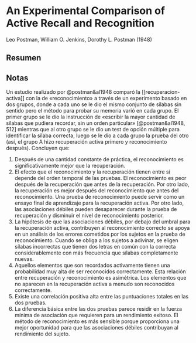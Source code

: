 # An Experimental Comparison of Active Recall and Recognition
Leo Postman, William O. Jenkins, Dorothy L. Postman (1948)

## Resumen


## Notas

Un estudio realizado por @postman&al1948 comparó la [[recuperacion-activa]] con la de «reconocimiento» a través de un experimento basado en dos grupos, donde a cada uno se le dio el mismo conjunto de sílabas sin sentido pero el método para probar su memoria varió en cada grupo. El primer grupo se le dio la instrucción de «escribir la mayor cantidad de sílabas que pudiera recordar, sin un orden particular» [@postman&al1948, 512] mientras que al otro grupo se le dio un test de opción múltiple para identificar la sílaba correcta, luego se le dio a cada grupo la prueba del otro (así, el grupo A hizo recuperación activa primero y reconocimiento después). Concluyen que:

1. Después de una cantidad constante de práctica, el reconocimiento es significativamente mejor que la recuperación.
2. El efecto que el reconocimiento y la recuperación tienen entre sí depende del orden temporal de las pruebas. El reconocimiento es peor después de la recuperación que antes de la recuperación. Por otro lado, la recuperación es mejor después del reconocimiento que antes del reconocimiento. Una prueba de reconocimiento puede servir como un ensayo final de aprendizaje para la recuperación activa. Por otro lado, las asociaciones débiles pueden desaparecer durante la prueba de recuperación y disminuir el nivel de reconocimiento posterior.
3. La hipótesis de que las asociaciones débiles, por debajo del umbral para la recuperación activa, contribuyen al reconocimiento correcto se apoya en un análisis de los errores cometidos por los sujetos en la prueba de reconocimiento. Cuando se obliga a los sujetos a adivinar, se eligen sílabas incorrectas que tienen dos letras en común con la correcta considerablemente con más frecuencia que sílabas completamente nuevas.
4. Aquellos elementos que son recordados activamente tienen una probabilidad muy alta de ser reconocidos correctamente. Esta relación entre recuperación y reconocimiento es asimétrica. Los elementos que no aparecen en la recuperación activa a menudo son reconocidos correctamente.
5. Existe una correlación positiva alta entre las puntuaciones totales en las dos pruebas.
6. La diferencia básica entre las dos pruebas parece residir en la fuerza mínima de asociación que requieren para un rendimiento exitoso. El método de reconocimiento es más sensible porque proporciona una mejor oportunidad para que las asociaciones débiles contribuyan al rendimiento del sujeto.
